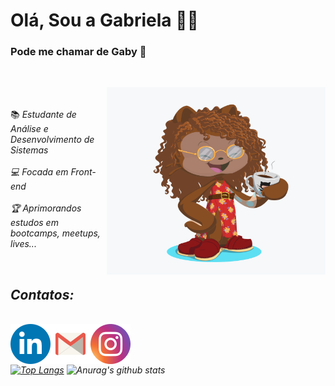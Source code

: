 # Olá, Sou a Gabriela 🤟🏾

<h3> Pode me chamar de Gaby 🤗</h3>
<br>
<link rel="stylesheet" type="text/css" href="readme.css">

<img align="right" src="octocat.png"  width=" 350px" 
    height= "300px" border-radius="80%"> </h2>
<br>
<br>
📚<em> Estudante de Análise e Desenvolvimento de Sistemas
<br>
<br>
💻<em> Focada em Front-end 
<br>
<br>
🏆<em> Aprimorandos estudos em bootcamps, meetups, lives...

<br>


## Contatos:
<br>
<div class="redes">
<a href="https://www.linkedin.com/in/gabrielafabiola/"><img align="left" src="iconfinder_social-linkedin-circle_771370.png"></a>
<a href="mailto:ggabrielafabiola@gmail.com"><img align="left" src="iconfinder_5303_-_Gmail_1313515.png"/></a> 
<a href="https://www.instagram.com/_gabyfabiola/"><img align="left" src="iconfinder_instagram_1632517(1).png"></a>
 </div>
<br>
<br>
<br
<br>

 
<div class="dados">

 [![Top Langs](https://github-readme-stats.vercel.app/api/top-langs/?username=codegabys&layout=compact)](https://github.com/anuraghazra/github-readme-stats)
 ![Anurag's github stats](https://github-readme-stats.vercel.app/api?username=codegabys&hide=stars,contribs)
</div>

<!--
> Status do Projeto: Concluido :heavy_check_mark:

> Status do Projeto: Em desenvolvimento :warning:-->